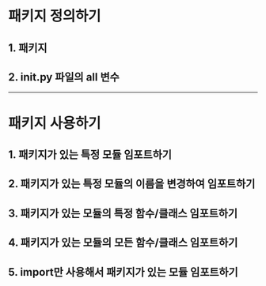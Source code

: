 # 패키지 정의하기

## 1. 패키지

## 2. __init__.py 파일의 __all__ 변수

----

# 패키지 사용하기

## 1. 패키지가 있는 특정 모듈 임포트하기

## 2. 패키지가 있는 특정 모듈의 이름을 변경하여 임포트하기

## 3. 패키지가 있는 모듈의 특정 함수/클래스 임포트하기

## 4. 패키지가 있는 모듈의 모든 함수/클래스 임포트하기

## 5. import만 사용해서 패키지가 있는 모듈 임포트하기